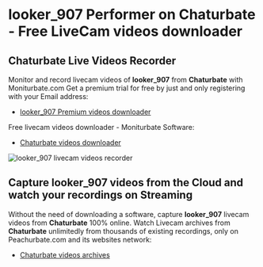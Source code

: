 # looker_907 Performer on Chaturbate - Free LiveCam videos downloader

## Chaturbate Live Videos Recorder

Monitor and record livecam videos of **looker_907** from **Chaturbate** with Moniturbate.com
Get a premium trial for free by just and only registering with your Email address:
* [looker_907 Premium videos downloader](https://moniturbate.com/request-demo-licence-key.html)

Free livecam videos downloader - Moniturbate Software:
* [Chaturbate videos downloader](https://moniturbate.com/moniturbate-download-software.html)

![looker_907 livecam videos recorder](https://peachurnet.com/templates/moniturbate-software.png)


## Capture looker_907 videos from the Cloud and watch your recordings on Streaming

Without the need of downloading a software, capture **looker_907** livecam videos from **Chaturbate** 100% online.
Watch Livecam archives from **Chaturbate** unlimitedly from thousands of existing recordings, only on Peachurbate.com and its websites network:
* [Chaturbate videos archives](https://peachurnet.com/)